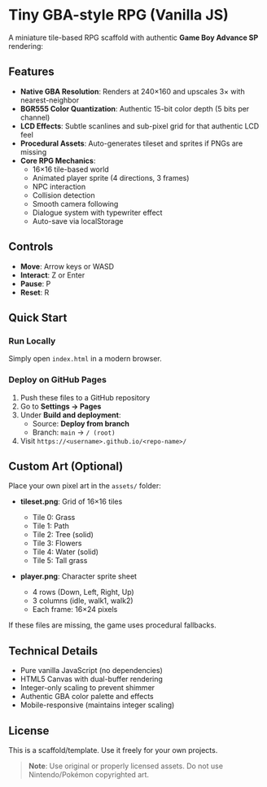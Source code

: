# Tiny GBA-style RPG (Vanilla JS)

A miniature tile-based RPG scaffold with authentic **Game Boy Advance SP** rendering:

## Features

- **Native GBA Resolution**: Renders at 240×160 and upscales 3× with nearest-neighbor
- **BGR555 Color Quantization**: Authentic 15-bit color depth (5 bits per channel)
- **LCD Effects**: Subtle scanlines and sub-pixel grid for that authentic LCD feel
- **Procedural Assets**: Auto-generates tileset and sprites if PNGs are missing
- **Core RPG Mechanics**:
  - 16×16 tile-based world
  - Animated player sprite (4 directions, 3 frames)
  - NPC interaction
  - Collision detection
  - Smooth camera following
  - Dialogue system with typewriter effect
  - Auto-save via localStorage

## Controls

- **Move**: Arrow keys or WASD
- **Interact**: Z or Enter
- **Pause**: P
- **Reset**: R

## Quick Start

### Run Locally
Simply open `index.html` in a modern browser.

### Deploy on GitHub Pages
1. Push these files to a GitHub repository
2. Go to **Settings → Pages**
3. Under **Build and deployment**:
   - Source: **Deploy from branch**
   - Branch: `main` → `/ (root)`
4. Visit `https://<username>.github.io/<repo-name>/`

## Custom Art (Optional)

Place your own pixel art in the `assets/` folder:

- **tileset.png**: Grid of 16×16 tiles
  - Tile 0: Grass
  - Tile 1: Path
  - Tile 2: Tree (solid)
  - Tile 3: Flowers
  - Tile 4: Water (solid)
  - Tile 5: Tall grass

- **player.png**: Character sprite sheet
  - 4 rows (Down, Left, Right, Up)
  - 3 columns (idle, walk1, walk2)
  - Each frame: 16×24 pixels

If these files are missing, the game uses procedural fallbacks.

## Technical Details

- Pure vanilla JavaScript (no dependencies)
- HTML5 Canvas with dual-buffer rendering
- Integer-only scaling to prevent shimmer
- Authentic GBA color palette and effects
- Mobile-responsive (maintains integer scaling)

## License

This is a scaffold/template. Use it freely for your own projects.

> **Note**: Use original or properly licensed assets. Do not use Nintendo/Pokémon copyrighted art.
